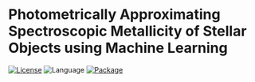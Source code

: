 # Photometrically Approximating Spectroscopic Metallicity of Stellar Objects using Machine Learning

[![License](https://img.shields.io/badge/license-CC--BY--4.0-green)](https://github.com/RikGhosh487/Metallicity-Approximator/blob/main/LICENSE) ![Language](https://img.shields.io/badge/language-python-rgb(12%2C%2093%2C%20148)) [![Package](https://img.shields.io/badge/package-scikit--learn-blueviolet)](https://scikit-learn.org/stable/)

